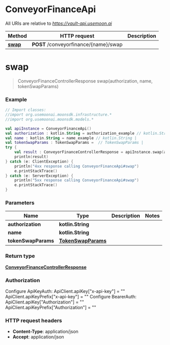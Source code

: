 # ConveyorFinanceApi

All URIs are relative to *https://vault-api.usemoon.ai*

Method | HTTP request | Description
------------- | ------------- | -------------
[**swap**](ConveyorFinanceApi.md#swap) | **POST** /conveyorfinance/{name}/swap | 


<a id="swap"></a>
# **swap**
> ConveyorFinanceControllerResponse swap(authorization, name, tokenSwapParams)



### Example
```kotlin
// Import classes:
//import org.usemoonai.moonsdk.infrastructure.*
//import org.usemoonai.moonsdk.models.*

val apiInstance = ConveyorFinanceApi()
val authorization : kotlin.String = authorization_example // kotlin.String | 
val name : kotlin.String = name_example // kotlin.String | 
val tokenSwapParams : TokenSwapParams =  // TokenSwapParams | 
try {
    val result : ConveyorFinanceControllerResponse = apiInstance.swap(authorization, name, tokenSwapParams)
    println(result)
} catch (e: ClientException) {
    println("4xx response calling ConveyorFinanceApi#swap")
    e.printStackTrace()
} catch (e: ServerException) {
    println("5xx response calling ConveyorFinanceApi#swap")
    e.printStackTrace()
}
```

### Parameters

Name | Type | Description  | Notes
------------- | ------------- | ------------- | -------------
 **authorization** | **kotlin.String**|  |
 **name** | **kotlin.String**|  |
 **tokenSwapParams** | [**TokenSwapParams**](TokenSwapParams.md)|  |

### Return type

[**ConveyorFinanceControllerResponse**](ConveyorFinanceControllerResponse.md)

### Authorization


Configure ApiKeyAuth:
    ApiClient.apiKey["x-api-key"] = ""
    ApiClient.apiKeyPrefix["x-api-key"] = ""
Configure BearerAuth:
    ApiClient.apiKey["Authorization"] = ""
    ApiClient.apiKeyPrefix["Authorization"] = ""

### HTTP request headers

 - **Content-Type**: application/json
 - **Accept**: application/json

